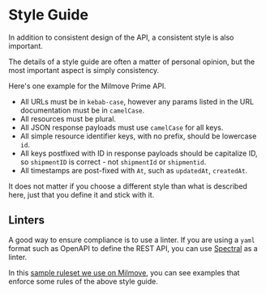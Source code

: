 # Style Guide

In addition to consistent design of the API, a consistent style is also important.

The details of a style guide are often a matter of personal opinion, but the most important aspect is simply consistency.

Here's one example for the Milmove Prime API.

- All URLs must be in `kebab-case`, however any params listed in the URL documentation must be in `camelCase`.
- All resources must be plural.
- All JSON response payloads must use `camelCase` for all keys.
- All simple resource identifier keys, with no prefix, should be lowercase `id`.
- All keys postfixed with ID in response payloads should be capitalize ID, so `shipmentID` is correct - not `shipmentId` or `shipmentid`.
- All timestamps are post-fixed with `At`, such as `updatedAt`, `createdAt`.

It does not matter if you choose a different style than what is described here, just that you define it and stick with it.

## Linters

A good way to ensure compliance is to use a linter. If you are using a `yaml` format such as OpenAPI to define the REST API, you can use [Spectral](https://stoplight.io/open-source/spectral) as a linter.

In this [sample ruleset we use on Milmove](https://github.com/transcom/mymove/blob/master/swagger/.spectral.yml), you can see examples that enforce some rules of the above style guide.
